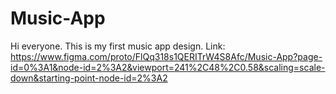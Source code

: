 # Music-App
Hi everyone.
This is my first music app design.
Link: https://www.figma.com/proto/FlQq318s1QERITrW4S8Afc/Music-App?page-id=0%3A1&node-id=2%3A2&viewport=241%2C48%2C0.58&scaling=scale-down&starting-point-node-id=2%3A2
